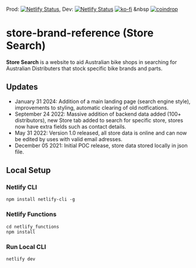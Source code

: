 Prod: [![Netlify Status](https://api.netlify.com/api/v1/badges/76e28d34-5506-4ab4-9ae6-e26e4342564f/deploy-status)](https://app.netlify.com/sites/ecstatic-hamilton-9c06e7/deploys), Dev: [![Netlify Status](https://api.netlify.com/api/v1/badges/7a4d811a-b4aa-4eff-a7b4-2fdfed6b719c/deploy-status)](https://app.netlify.com/sites/radiant-gecko-7ec5aa/deploys)
[![ko-fi](https://pabanks.io/assets/kofi-md.svg)](https://ko-fi.com/H2H1ZZY1Q) &nbsp [![coindrop](https://pabanks.io/assets/coindrop-md.svg)](https://coindrop.to/auxcodes)
# store-brand-reference (Store Search)
**Store Search** is a website to aid Australian bike shops in searching for Australian Distributers that stock specific bike brands and parts.

## Updates
- January 31 2024: Addition of a main landing page (search engine style), improvements to styling, automatic clearing of old notfications.
- September 24 2022: Massive addition of backend data added (100+ distributors), new Store tab added to search for specific store, stores now have extra fields such as contact details.
- May 31 2022: Version 1.0 released, all store data is online and can now be edited by uses with valid email adresses.
- December 05 2021: Initial POC release, store data stored locally in json file.

## Local Setup
### Netlify CLI
```
npm install netlify-cli -g
```

### Netlify Functions
```
cd netlify_functions
npm install
```

### Run Local CLI
```
netlify dev
```
